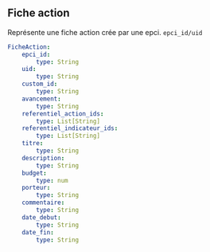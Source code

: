## Fiche action
Représente une fiche action crée par une epci.
`epci_id/uid`

```yaml
FicheAction:
    epci_id:
        type: String
    uid:
        type: String
    custom_id:
        type: String
    avancement:
        type: String
    referentiel_action_ids:
        type: List[String]
    referentiel_indicateur_ids:
        type: List[String]
    titre:
        type: String
    description:
        type: String
    budget:
        type: num
    porteur:
        type: String
    commentaire:
        type: String
    date_debut:
        type: String
    date_fin:
        type: String
```
